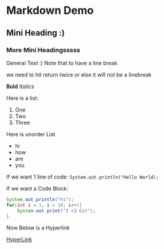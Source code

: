# Markdown Demo
## Mini Heading :)
### More Mini Headingsssss

General Text :) Note that to have a line break

we need to hit return twice
or else it will not be a linebreak

**Bold** 
*Italics*

Here is a list:

1. One
2. Two
3. Three

Here is unorder List
- hi
- how
- are
- you

If we want 1 line of code:
`System.out.println("Hello World);`

If we want a Code Block:
```java
System.out.println("hi");
for(int i = 1; i < 10; i++){
    System.out.print("I <3 Git");
}
```
Now Below is a Hyperlink

[HyperLink](https://www.example.com)

